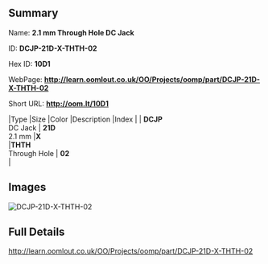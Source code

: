 

## Summary
 
Name: __2.1 mm Through Hole DC Jack__

ID: __DCJP-21D-X-THTH-02__

Hex ID: __10D1__

WebPage: __http://learn.oomlout.co.uk/OO/Projects/oomp/part/DCJP-21D-X-THTH-02__

Short URL: __http://oom.lt/10D1__


|Type   |Size   |Color   |Description   |Index   |
| __DCJP__ <br>DC Jack  | __21D__<br>2.1 mm   |__X__<br>    |__THTH__<br>Through Hole    | __02__<br>  |


## Images
![DCJP-21D-X-THTH-02](http://oomlout.com/oomp-gen/parts/DCJP-21D-X-THTH-02/DCJP-21D-X-THTH-02_420.jpg)

## Full Details

 http://learn.oomlout.co.uk/OO/Projects/oomp/part/DCJP-21D-X-THTH-02

